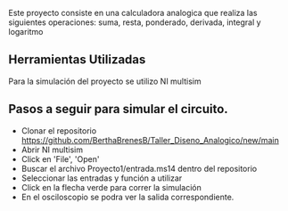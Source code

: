 Este proyecto consiste en una calculadora analogica que realiza las siguientes operaciones: suma, resta, ponderado, derivada, integral y logaritmo

## Herramientas Utilizadas
Para la simulación del proyecto se utilizo NI multisim

## Pasos a seguir para simular el circuito.
- Clonar el repositorio https://github.com/BerthaBrenesB/Taller_Diseno_Analogico/new/main
- Abrir NI multisim 
- Click en 'File', 'Open'
- Buscar el archivo Proyecto1/entrada.ms14 dentro del repositorio
- Seleccionar las entradas y función a utilizar
- Click en la flecha verde para correr la simulación
- En el osciloscopio se podra ver la salida correspondiente.
